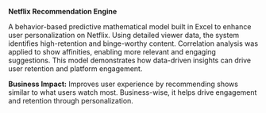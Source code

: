 **Netflix Recommendation Engine**

A behavior-based predictive mathematical model built in Excel to enhance user personalization on Netflix. Using detailed viewer data, the system identifies high-retention and binge-worthy content. Correlation analysis was applied to show affinities, enabling more relevant and engaging suggestions. This model demonstrates how data-driven insights can drive user retention and platform engagement.

**Business Impact:** Improves user experience by recommending shows similar to what users watch most. Business-wise, it helps drive engagement and retention through personalization.

